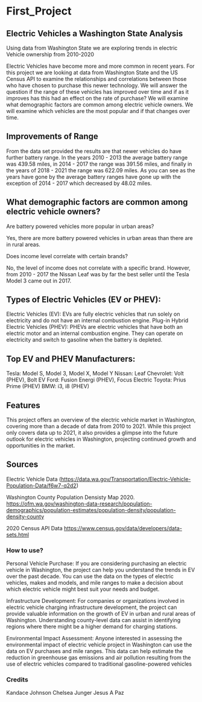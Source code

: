 # First_Project
## Electric Vehicles a Washington State Analysis
Using data from Washington State we are exploring trends in electric Vehicle ownership from 2010-2020

Electric Vehicles have become more and more common in recent years. For this project we are looking at data from Washington State and the US Census API to examine the relationships and correlations between those who have chosen to purchase this newer technology. We will answer the question if the range of these vehicles has improved over time and if as it improves has this had an effect on the rate of purchase? We will examine what demographic factors are common among electric vehicle owners. We will examine which vehicles are the most popular and if that changes over time. 

## Improvements of Range
From the data set provided the results are that newer vehicles do have further battery range. In the years 2010 - 2013 the average battery range was 439.58 miles, in 2014 - 2017 the range was 391.56 miles, and finally in the years of 2018 - 2021 the range was 622.09 miles. As you can see as the years have gone by the average battery ranges have gone up with the exception of 2014 - 2017 which decreased by 48.02 miles. 

## What demographic factors are common among electric vehicle owners?
Are battery powered vehicles more popular in urban areas?

Yes, there are more battery powered vehicles in urban areas than there are in rural areas.

Does income level correlate with certain brands?

No, the level of income does not correlate with a specific brand. However, from 2010 - 2017 the Nissan Leaf was by far the best seller until the Tesla Model 3 came out in 2017.   

## Types of Electric Vehicles (EV or PHEV):

Electric Vehicles (EV): EVs are fully electric vehicles that run solely on electricity and do not have an internal combustion engine.
Plug-in Hybrid Electric Vehicles (PHEV): PHEVs are electric vehicles that have both an electric motor and an internal combustion engine. They can operate on electricity and switch to gasoline when the battery is depleted.

## Top EV and PHEV Manufacturers:

Tesla: Model S, Model 3, Model X, Model Y
Nissan: Leaf
Chevrolet: Volt (PHEV), Bolt EV
Ford: Fusion Energi (PHEV), Focus Electric
Toyota: Prius Prime (PHEV)
BMW: i3, i8 (PHEV)


## Features
This project offers an overview of the electric vehicle market in Washington, covering more than a decade of data from 2010 to 2021. While this project only covers data up to 2021, it also provides a glimpse into the future outlook for electric vehicles in Washington, projecting continued growth and opportunities in the market.

## Sources
Electric Vehicle Data
(https://data.wa.gov/Transportation/Electric-Vehicle-Population-Data/f6w7-q2d2)

Washington County Population Densisty Map 2020. 
https://ofm.wa.gov/washington-data-research/population-demographics/population-estimates/population-density/population-density-county

2020 Census API Data 
https://www.census.gov/data/developers/data-sets.html


### How to use?
Personal Vehicle Purchase:
If you are considering purchasing an electric vehicle in Washington, the project can help you understand the trends in EV over the past decade. You can use the data on the types of electric vehicles, makes and models, and mile ranges to make a decision about which electric vehicle might best suit your needs and budget.

Infrastructure Development:
For companies or organizations involved in electric vehicle charging infrastructure development, the project can provide valuable information on the growth of EV in urban and rural areas of Washington. Understanding county-level data can assist in identifying regions where there might be a higher demand for charging stations.

Environmental Impact Assessment:
Anyone interested in assessing the environmental impact of electric vehicle project in Washington can use the data on EV purchases and mile ranges. This data can help estimate the reduction in greenhouse gas emissions and air pollution resulting from the use of electric vehicles compared to traditional gasoline-powered vehicles


### Credits
Kandace Johnson
Chelsea Junger
Jesus A Paz



